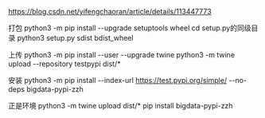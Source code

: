 https://blog.csdn.net/yifengchaoran/article/details/113447773


打包 
python3 -m pip install  --upgrade setuptools wheel
cd setup.py的同级目录
python3 setup.py sdist bdist_wheel

上传
python3 -m pip install --user --upgrade twine
python3 -m twine upload --repository testpypi dist/*

安装
python3 -m pip install --index-url https://test.pypi.org/simple/ --no-deps bigdata-pypi-zzh

正是环境
python3 -m twine upload dist/*
pip install bigdata-pypi-zzh

